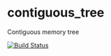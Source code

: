 # contiguous_tree
Contiguous memory tree

[![Build Status](https://travis-ci.com/sergii-zaiets/contiguous_tree.svg?token=C9piQKa3ENUD9Aqw3mDX&branch=develop)](https://travis-ci.com/sergii-zaiets/contiguous_tree)
